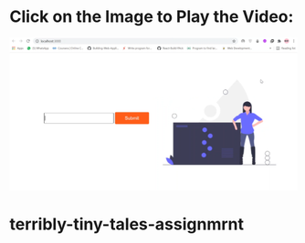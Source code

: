 # Click on the Image to Play the Video: 

<a href="https://user-images.githubusercontent.com/53623755/112757848-051faf00-9009-11eb-9315-2f7756ca245e.mp4"><img src="docs/s1.png"></a>

# terribly-tiny-tales-assignmrnt
